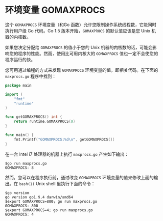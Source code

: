 # **环境变量 GOMAXPROCS**

这个 `GOMAXPROCS` 环境变量（和Go 函数）允许您限制操作系统线程数，它能同时执行用户级 Go 代码。Go 1.5 版本开始，`GOMAXPROCS` 的默认值应该是您 Unix 机器的内核数。

如果您决定分配给 `GOMAXPROCS` 的值小于您的 Unix 机器的内核数的话，可能会影响您的程序的性能。然而，使用比可用内核大的 `GOMAXPROCS` 值也一定不会使您的程序运行的快。

您可用通过编程的方式来发现 `GOMAXPROCS` 环境变量的值，即相关代码。在下面的 `maxprocs.go` 程序中找到：

```go
package main

import (
    "fmt"
    "runtime"
)

func getGOMAXPROCS() int {
    return runtime.GOMAXPROCS(0)
}

func main() {
    fmt.Printf("GOMAXPROCS:%d\n", getGOMAXPROCS())
}
```

在一台 Intel i7 处理器的机器上执行 `maxprocs.go` 产生如下输出：

```shell
$go run maxprocs.go
GOMAXPROCS: 8
```

然而，您可以在程序执行前，通过改变 `GOMAXPROCS` 环境变量的值来修改上面的输出。在 `bash(1)` Unix shell 里执行下面的命令：

```shell
$go version
go version go1.9.4 darwin/amd64
$export GOMAXPROCS=800; go run maxprocs.go
GOMAXPROCS: 800
$export GOMAXPROCS=4; go run maxprocs.go
GOMAXPROCS: 4
```